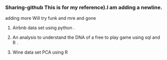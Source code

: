 ### Sharing-github This is for my reference).I am adding a newline.

adding more
Will try funk and mre and gone
1. Airbnb data set using python .

2. An analysis to understand the DNA of a free to play game using sql and R .

3. Wine data set PCA using R
